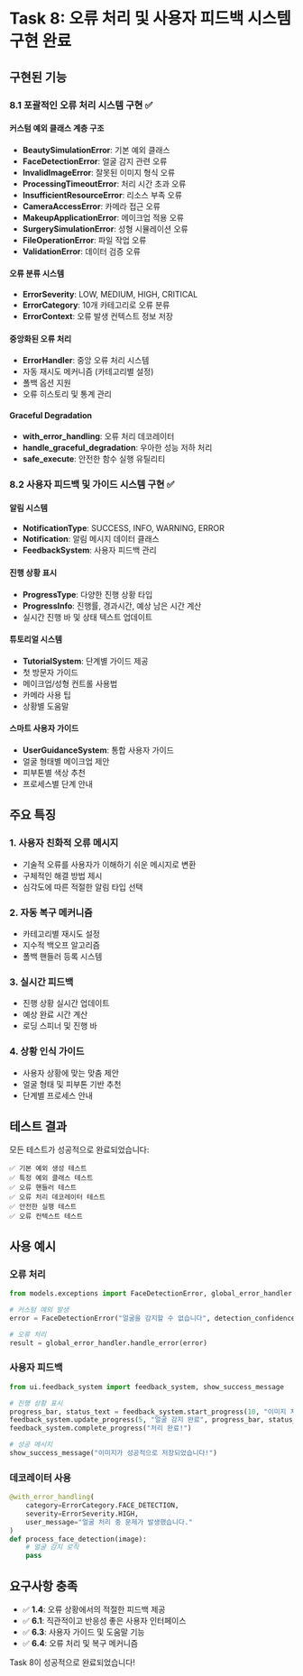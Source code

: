 # Task 8: 오류 처리 및 사용자 피드백 시스템 구현 완료

## 구현된 기능

### 8.1 포괄적인 오류 처리 시스템 구현 ✅

#### 커스텀 예외 클래스 계층 구조
- **BeautySimulationError**: 기본 예외 클래스
- **FaceDetectionError**: 얼굴 감지 관련 오류
- **InvalidImageError**: 잘못된 이미지 형식 오류
- **ProcessingTimeoutError**: 처리 시간 초과 오류
- **InsufficientResourceError**: 리소스 부족 오류
- **CameraAccessError**: 카메라 접근 오류
- **MakeupApplicationError**: 메이크업 적용 오류
- **SurgerySimulationError**: 성형 시뮬레이션 오류
- **FileOperationError**: 파일 작업 오류
- **ValidationError**: 데이터 검증 오류

#### 오류 분류 시스템
- **ErrorSeverity**: LOW, MEDIUM, HIGH, CRITICAL
- **ErrorCategory**: 10개 카테고리로 오류 분류
- **ErrorContext**: 오류 발생 컨텍스트 정보 저장

#### 중앙화된 오류 처리
- **ErrorHandler**: 중앙 오류 처리 시스템
- 자동 재시도 메커니즘 (카테고리별 설정)
- 폴백 옵션 지원
- 오류 히스토리 및 통계 관리

#### Graceful Degradation
- **with_error_handling**: 오류 처리 데코레이터
- **handle_graceful_degradation**: 우아한 성능 저하 처리
- **safe_execute**: 안전한 함수 실행 유틸리티

### 8.2 사용자 피드백 및 가이드 시스템 구현 ✅

#### 알림 시스템
- **NotificationType**: SUCCESS, INFO, WARNING, ERROR
- **Notification**: 알림 메시지 데이터 클래스
- **FeedbackSystem**: 사용자 피드백 관리

#### 진행 상황 표시
- **ProgressType**: 다양한 진행 상황 타입
- **ProgressInfo**: 진행률, 경과시간, 예상 남은 시간 계산
- 실시간 진행 바 및 상태 텍스트 업데이트

#### 튜토리얼 시스템
- **TutorialSystem**: 단계별 가이드 제공
- 첫 방문자 가이드
- 메이크업/성형 컨트롤 사용법
- 카메라 사용 팁
- 상황별 도움말

#### 스마트 사용자 가이드
- **UserGuidanceSystem**: 통합 사용자 가이드
- 얼굴 형태별 메이크업 제안
- 피부톤별 색상 추천
- 프로세스별 단계 안내

## 주요 특징

### 1. 사용자 친화적 오류 메시지
- 기술적 오류를 사용자가 이해하기 쉬운 메시지로 변환
- 구체적인 해결 방법 제시
- 심각도에 따른 적절한 알림 타입 선택

### 2. 자동 복구 메커니즘
- 카테고리별 재시도 설정
- 지수적 백오프 알고리즘
- 폴백 핸들러 등록 시스템

### 3. 실시간 피드백
- 진행 상황 실시간 업데이트
- 예상 완료 시간 계산
- 로딩 스피너 및 진행 바

### 4. 상황 인식 가이드
- 사용자 상황에 맞는 맞춤 제안
- 얼굴 형태 및 피부톤 기반 추천
- 단계별 프로세스 안내

## 테스트 결과

모든 테스트가 성공적으로 완료되었습니다:

```
✅ 기본 예외 생성 테스트
✅ 특정 예외 클래스 테스트  
✅ 오류 핸들러 테스트
✅ 오류 처리 데코레이터 테스트
✅ 안전한 실행 테스트
✅ 오류 컨텍스트 테스트
```

## 사용 예시

### 오류 처리
```python
from models.exceptions import FaceDetectionError, global_error_handler

# 커스텀 예외 발생
error = FaceDetectionError("얼굴을 감지할 수 없습니다", detection_confidence=0.2)

# 오류 처리
result = global_error_handler.handle_error(error)
```

### 사용자 피드백
```python
from ui.feedback_system import feedback_system, show_success_message

# 진행 상황 표시
progress_bar, status_text = feedback_system.start_progress(10, "이미지 처리 중...")
feedback_system.update_progress(5, "얼굴 감지 완료", progress_bar, status_text)
feedback_system.complete_progress("처리 완료!")

# 성공 메시지
show_success_message("이미지가 성공적으로 저장되었습니다!")
```

### 데코레이터 사용
```python
@with_error_handling(
    category=ErrorCategory.FACE_DETECTION,
    severity=ErrorSeverity.HIGH,
    user_message="얼굴 처리 중 문제가 발생했습니다."
)
def process_face_detection(image):
    # 얼굴 감지 로직
    pass
```

## 요구사항 충족

- ✅ **1.4**: 오류 상황에서의 적절한 피드백 제공
- ✅ **6.1**: 직관적이고 반응성 좋은 사용자 인터페이스
- ✅ **6.3**: 사용자 가이드 및 도움말 기능
- ✅ **6.4**: 오류 처리 및 복구 메커니즘

Task 8이 성공적으로 완료되었습니다!